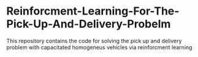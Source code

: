 # Reinforcment-Learning-For-The-Pick-Up-And-Delivery-Probelm

This repository contains the code for solving the pick up and delivery problem with capacitated homogeneus vehicles via reinforcment learning
